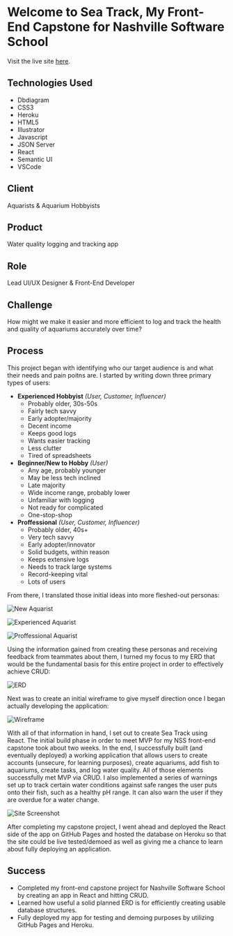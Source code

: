 # Welcome to Sea Track, My Front-End Capstone for Nashville Software School

Visit the live site [here](https://asgertler.github.io/sea-track/#/).

## Technologies Used

- Dbdiagram
- CSS3
- Heroku
- HTML5
- Illustrator
- Javascript
- JSON Server
- React
- Semantic UI
- VSCode

## Client

Aquarists & Aquarium Hobbyists

## Product

Water quality logging and tracking app

## Role

Lead UI/UX Designer & Front-End Developer

## Challenge

How might we make it easier and more efficient to log and track the health and quality of aquariums accurately over time?

## Process

This project began with identifying who our target audience is and what their needs and pain poitns are. I started by writing down three primary types of users:  

- **Experienced Hobbyist** *(User, Customer, Influencer)*
    - Probably older, 30s-50s
    - Fairly tech savvy
    - Early adopter/majority
    - Decent income
    - Keeps good logs
    - Wants easier tracking
    - Less clutter
    - Tired of spreadsheets
- **Beginner/New to Hobby** *(User)*
    - Any age, probably younger
    - May be less tech inclined
    - Late majority
    - Wide income range, probably lower
    - Unfamiliar with logging
    - Not ready for complicated
    - One-stop-shop
- **Proffessional** *(User, Customer, Influencer)*
    - Probably older, 40s+
    - Very tech savvy
    - Early adopter/innovator
    - Solid budgets, within reason
    - Keeps extensive logs
    - Needs to track large systems
    - Record-keeping vital
    - Lots of users

From there, I translated those initial ideas into more fleshed-out personas:

![New Aquarist](https://asgertler.github.io/static/media/hazel-floyd.c4e83e22.png)

![Experienced Aquarist](https://asgertler.github.io/static/media/levi-walton.d5c24a8a.png)

![Proffessional Aquarist](https://asgertler.github.io/static/media/sulema-barba.a09188fc.png)

Using the information gained from creating these personas and receiving feedback from teammates about them, I turned my focus to my ERD that would be the fundamental basis for this entire project in order to effectively achieve CRUD:

![ERD](https://asgertler.github.io/static/media/sea-track-erd.61e1212a.png)

Next was to create an initial wireframe to give myself direction once I began actually developing the application:

![Wireframe](https://asgertler.github.io/static/media/sea-track-wireframe.bd96a0fb.png)

With all of that information in hand, I set out to create Sea Track using React. The initial build phase in order to meet MVP for my NSS front-end capstone took about two weeks. In the end, I successfully built (and eventually deployed) a working application that allows users to create accounts (unsecure, for learning purposes), create aquariums, add fish to aquariums, create tasks, and log water quality. All of those elements successfully met MVP via CRUD. I also implemented a series of warnings set up to track certain water conditions against safe ranges the user puts onto their fish, such as a healthy pH range. It can also warn the user if they are overdue for a water change.

![Site Screenshot](https://asgertler.github.io/static/media/sea-track-site.29a17702.png)

After completing my capstone project, I went ahead and deployed the React side of the app on GitHub Pages and hosted the database on Heroku so that the site could be live tested/demoed as well as giving me a chance to learn about fully deploying an application.

## Success

- Completed my front-end capstone project for Nashville Software School by creating an app in React and hitting CRUD.
- Learned how useful a solid planned ERD is for efficiently creating usable database structures.
- Fully deployed my app for testing and demoing purposes by utilizing GitHub Pages and Heroku.
